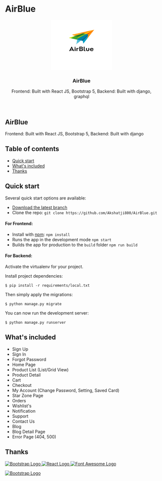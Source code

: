 # AirBlue

<p align="center">
    <img src="AirBlue_Frontend/public/images/banner/Dell.png" alt="RBE logo" target="_blank" width="200" height="165">
  </a>
</p>
<h3 align="center">AirBlue</h3>

<p align="center">
 Frontend: Built with React JS, Bootstrap 5, Backend: Built with django, graphql 
  <br>
  <br>
  <br>

## AirBlue

Frontend: Built with React JS, Bootstrap 5, Backend: Built with django

## Table of contents

- [Quick start](#quick-start)
- [What's included](#whats-included)
- [Thanks](#thanks)

## Quick start

Several quick start options are available:

- [Download the latest branch](https://github.com/Akshatji800/AirBlue/archive/refs/heads/master.zip)
- Clone the repo: `git clone https://github.com/Akshatji800/AirBlue.git`

#### For Frontend:

- Install with [npm](https://www.npmjs.com/): `npm install`
- Runs the app in the development mode `npm start`
- Builds the app for production to the `build` folder `npm run build`

#### For Backend:

Activate the virtualenv for your project.

Install project dependencies:

    $ pip install -r requirements/local.txt

Then simply apply the migrations:

    $ python manage.py migrate

You can now run the development server:

    $ python manage.py runserver

## What's included

- Sign Up
- Sign In
- Forgot Password
- Home Page
- Product List (List/Grid View)
- Product Detail
- Cart
- Checkout
- My Account (Change Password, Setting, Saved Card)
- Star Zone Page
- Orders
- Wishlist's
- Notification
- Support
- Contact Us
- Blog
- Blog Detail Page
- Error Page (404, 500)

## Thanks

<a href="https://www.getbootstrap.com/" title="Bootstrap" target="_blank">
  <img src="https://v5.getbootstrap.com/docs/5.0/assets/brand/bootstrap-logo-shadow.png" alt="Bootstrap Logo" width="200" height="150">
</a>
<a href="https://reactjs.org/" title="React JS" target="_blank"><img src="https://reactjs.org/logo-180x180.png" alt="React Logo" width="180" height="180">
</a>
<a href="https://fontawesome.com/" title="Font Awesome" target="_blank"><img src="https://upload.wikimedia.org/wikipedia/commons/8/89/Font_Awesome_5_logo_black.svg" alt="Font Awesome Logo" width="180" height="180">
</a>

<a href = "https://www.djangoproject.com/"
title= "Django" target= "_blank">
<img src="https://static.djangoproject.com/img/logos/django-logo-negative.png" alt="Bootstrap Logo" width="200" height="150">
</a>
